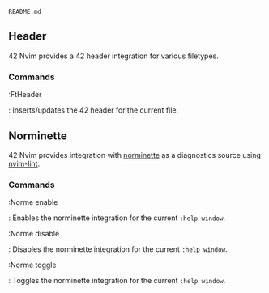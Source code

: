 ```{.include}
README.md
```

## Header

42 Nvim provides a 42 header integration for various filetypes.

### Commands

:FtHeader

: Inserts/updates the 42 header for the current file.

## Norminette

42 Nvim provides integration with [norminette](https://github.com/42School/norminette) as a diagnostics source using [nvim-lint](https://github.com/mfussenegger/nvim-lint).

### Commands

:Norme enable

: Enables the norminette integration for the current `:help window`.

:Norme disable

: Disables the norminette integration for the current `:help window`.

:Norme toggle

: Toggles the norminette integration for the current `:help window`.
